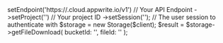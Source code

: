 <?php

use Appwrite\Client;
use Appwrite\Services\Storage;

$client = (new Client())
    ->setEndpoint('https://<REGION>.cloud.appwrite.io/v1') // Your API Endpoint
    ->setProject('<YOUR_PROJECT_ID>') // Your project ID
    ->setSession(''); // The user session to authenticate with

$storage = new Storage($client);

$result = $storage->getFileDownload(
    bucketId: '<BUCKET_ID>',
    fileId: '<FILE_ID>'
);
